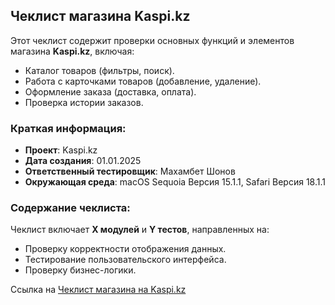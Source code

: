 ## Чеклист магазина Kaspi.kz

Этот чеклист содержит проверки основных функций и элементов магазина **Kaspi.kz**, включая:

- Каталог товаров (фильтры, поиск).
- Работа с карточками товаров (добавление, удаление).
- Оформление заказа (доставка, оплата).
- Проверка истории заказов.

### Краткая информация:
- **Проект**: Kaspi.kz
- **Дата создания**: 01.01.2025
- **Ответственный тестировщик**: Махамбет Шонов
- **Окружающая среда**: macOS Sequoia Версия 15.1.1, Safari Версия 18.1.1

### Содержание чеклиста:
Чеклист включает **X модулей** и **Y тестов**, направленных на:
- Проверку корректности отображения данных.
- Тестирование пользовательского интерфейса.
- Проверку бизнес-логики.


Ссылка на [Чеклист магазина на Kaspi.kz](https://docs.google.com/spreadsheets/d/11LNnJV-jcBXLt6GQs7Y16nErWsubTAT9/edit?usp=sharing&ouid=117754903119686410442&rtpof=true&sd=true)
